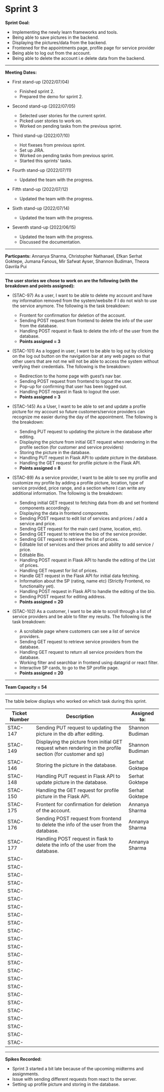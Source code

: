 # Sprint 3

**Sprint Goal:**

- Implementing the newly learn frameworks and tools.
- Being able to save pictures in the backend. 
- Displaying the pictures/data from the backend.
- Frontened for the appointments page, profile page for service provider
- Being able to log out from the account. 
- Being able to delete the account i.e delete data from the backend.

---

**Meeting Dates:** 
- First stand-up (2022/07/04)
    - Finished sprint 2.
    - Prepared the demo for sprint 2.

- Second stand-up (2022/07/05)
    - Selected user stories for the current sprint.
    - Picked user stories to work on.
    - Worked on pending tasks from the previous sprint.

- Third stand-up (2022/07/10)
    - Hot fixeses from previous sprint.
    - Set up JIRA.
    - Worked on pending tasks from previous sprint.
    - Started this sprints' tasks.

- Fourth stand-up (2022/07/11)
    - Updated the team with the progress. 

- Fifth stand-up (2022/07/12)
    - Updated the team with the progress. 


- Sixth stand-up (2022/07/14)
    - Updated the team with the progress. 


- Seventh stand-up (2022/06/15)
    - Updated the team with the progress.
    - Discussed the documentation.

---

**Particpants:** Annanya Sharma, Christopher Nathanael, Efkan Serhat Goktepe, Jumana Fanous, Mir Safwat Ayser, Shannon Budiman, Theora Gavrila Pui

---

**The user stories we chose to work on are the following (with the breakdown and points assigned):**
-  (STAC-97) As a user, I want to be able to delete my account and have my information removed from the system/website if I do not wish to use the service anymore. The following is the task breakdown: 

    - Frontent for confirmation for deletion of the account.
    - Sending POST request from frontend to delete the info of the user from the database.
    - Handling POST request in flask to delete the info of the user from the database.
    - **Points assigned = 3**


- (STAC-101) As a logged in user, I want to be able to log out by clicking on the log out button on the navigation bar at any web pages so that other users that are not me will not be able to access the system without verifying their credentials. The following is the breakdown:

    - Redirection to the home page with guest’s nav bar.
    - Sending POST request from frontend to logout the user.
    - Pop-up for confirming that user has been logged out.
    - Handling POST request in flask to logout the user.
    - **Points assigned = 3**
    
- (STAC-145) As a User, I want to be able to set and update a profile picture for my account so future customers/service providers can recognize me easier during the day of the appointment. The following is the breakdown:

    - Sending PUT request to updating the picture in the database after editing.
    - Displaying the picture from initial GET request when rendering in the profile section (for customer and service providers)
    - Storing the picture in the database.
    - Handling PUT request in Flask API to update picture in the database.
    - Handling the GET request for profile picture in the Flask API.
    - **Points assigned = 8**


- (STAC-89) As a service provider, I want to be able to see my profile and customize my profile by adding a profile picture, location, type of service provided, price range, and a section where I can write any additional information. The following is the breakdown:
    
    - Sending initial GET request to fetching data from db and set frontend components accordingly.
    - Displaying the data in frontend components.
    - Sending POST request to edit list of services and prices / add a service and price.
    - Sending GET request for the main card (name, location, etc).
    - Sending GET request to retrieve the bio of the service provider.
    - Sending GET request to retrieve the list of prices.
    - Editable list of services and their prices and ability to add service / price.
    - Editable Bio.
    - Handling POST request in Flask API to handle the editing of the List of prices.
    - Handling GET request for list of prices.
    - Handle GET request in the Flask API for initial data fetching.
    - Information about the SP (rating, name etc) (Strictly Frontend, no functionality yet).
    - Handling POST request in Flask API to handle the editing of the bio.
    - Sending POST request for editing address.
    - **Points assigned = 20**


- (STAC-102) As a customer, I want to be able to scroll through a list of service providers and be able to filter my results. The following is the task breakdown: 
    - A scrollable page where customers can see a list of service providers.
    - Sending GET request to retrieve service providers from the database.
    - Handling GET request to return all service providers from the database.
    - Working filter and searchbar in frontend using datagrid or react filter.
    - Interactive SP cards, to go to the SP profile page.
    - **Points assigned = 20**


---

**Team Capacity = 54**

--- 

The table below displays who worked on which task during this sprint. 

| Ticket Number    | Description     | Assigned to:    |
| ------------- | ------------- | -------- |
| STAC-147          | Sending PUT request to updating the picture in the db after editing.       | Shannon Budiman  |
| STAC-149          |  Displaying the picture from initial GET request when rendering in the profile section (for customer and sp)      |  Shannon Budiman |
| STAC-146          |   Storing the picture in the database.     |  Serhat Goktepe |
| STAC-148          |   Handling PUT request in Flask API to update picture in the database.     |  Serhat Goktepe |
| STAC-150          |   Handling the GET request for profile picture in the Flask API.     |    Serhat Goktepe |
| STAC-175          |   Frontent for confirmation for deletion of the account.     |  Annanya Sharma  |
| STAC-176          |   Sending POST request from frontend to delete the info of the user from the database.     |  Annanya Sharma |
| STAC-177          |   Handling POST request in flask to delete the info of the user from the database.     |  Annanya Sharma |
| STAC-          |        |   |
| STAC-          |        |   |
| STAC-          |        |   |
| STAC-          |        |   |
| STAC-          |        |   |
| STAC-          |        |   |
| STAC-          |        |   |
| STAC-          |        |   |
| STAC-          |        |   |
| STAC-          |        |   |
| STAC-          |        |   |
| STAC-          |        |   |
| STAC-          |        |   |
| STAC-          |        |   |
| STAC-          |        |   |
| STAC-          |        |   |
| STAC-          |        |   |
| STAC-          |        |   |
| STAC-          |        |   |
| STAC-          |        |   |
| STAC-          |        |   |
| STAC-          |        |   |
| STAC-          |        |   |
| STAC-          |        |   |



--- 
**Spikes Recorded:**
- Sprint 3 started a bit late because of the upcoming midterms and assignments.
- Issue with sending different requests from react to the server.
- Setting up profile picture and storing in the database.
